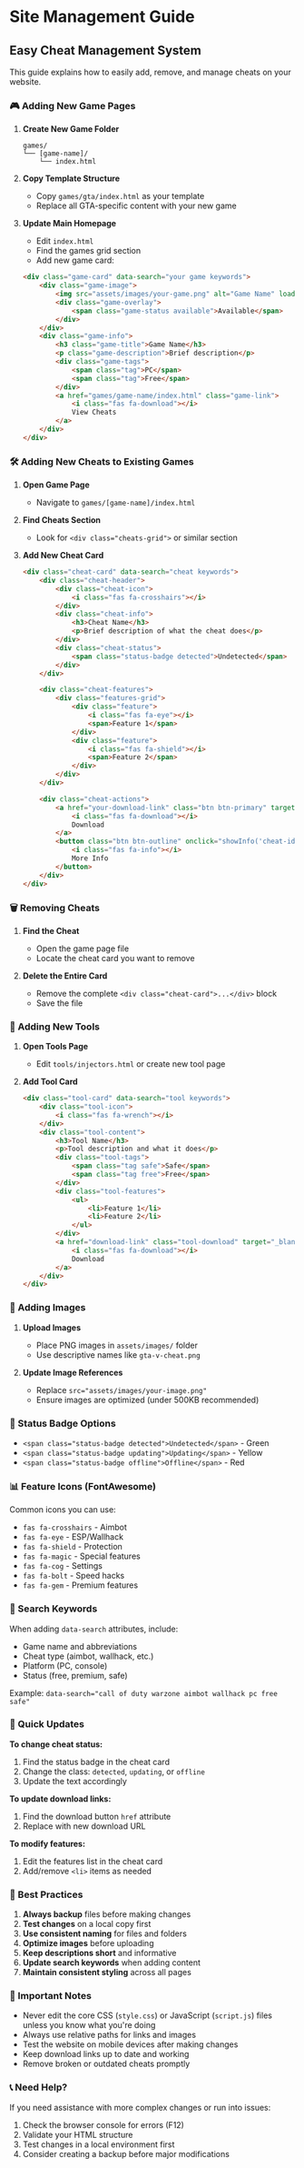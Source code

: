 # Site Management Guide

## Easy Cheat Management System

This guide explains how to easily add, remove, and manage cheats on your website.

### 🎮 Adding New Game Pages

1. **Create New Game Folder**
   ```
   games/
   └── [game-name]/
       └── index.html
   ```

2. **Copy Template Structure**
   - Copy `games/gta/index.html` as your template
   - Replace all GTA-specific content with your new game

3. **Update Main Homepage**
   - Edit `index.html`
   - Find the games grid section
   - Add new game card:

   ```html
   <div class="game-card" data-search="your game keywords">
       <div class="game-image">
           <img src="assets/images/your-game.png" alt="Game Name" loading="lazy">
           <div class="game-overlay">
               <span class="game-status available">Available</span>
           </div>
       </div>
       <div class="game-info">
           <h3 class="game-title">Game Name</h3>
           <p class="game-description">Brief description</p>
           <div class="game-tags">
               <span class="tag">PC</span>
               <span class="tag">Free</span>
           </div>
           <a href="games/game-name/index.html" class="game-link">
               <i class="fas fa-download"></i>
               View Cheats
           </a>
       </div>
   </div>
   ```

### 🛠️ Adding New Cheats to Existing Games

1. **Open Game Page**
   - Navigate to `games/[game-name]/index.html`

2. **Find Cheats Section**
   - Look for `<div class="cheats-grid">` or similar section

3. **Add New Cheat Card**
   ```html
   <div class="cheat-card" data-search="cheat keywords">
       <div class="cheat-header">
           <div class="cheat-icon">
               <i class="fas fa-crosshairs"></i>
           </div>
           <div class="cheat-info">
               <h3>Cheat Name</h3>
               <p>Brief description of what the cheat does</p>
           </div>
           <div class="cheat-status">
               <span class="status-badge detected">Undetected</span>
           </div>
       </div>

       <div class="cheat-features">
           <div class="features-grid">
               <div class="feature">
                   <i class="fas fa-eye"></i>
                   <span>Feature 1</span>
               </div>
               <div class="feature">
                   <i class="fas fa-shield"></i>
                   <span>Feature 2</span>
               </div>
           </div>
       </div>

       <div class="cheat-actions">
           <a href="your-download-link" class="btn btn-primary" target="_blank">
               <i class="fas fa-download"></i>
               Download
           </a>
           <button class="btn btn-outline" onclick="showInfo('cheat-id')">
               <i class="fas fa-info"></i>
               More Info
           </button>
       </div>
   </div>
   ```

### 🗑️ Removing Cheats

1. **Find the Cheat**
   - Open the game page file
   - Locate the cheat card you want to remove

2. **Delete the Entire Card**
   - Remove the complete `<div class="cheat-card">...</div>` block
   - Save the file

### 📱 Adding New Tools

1. **Open Tools Page**
   - Edit `tools/injectors.html` or create new tool page

2. **Add Tool Card**
   ```html
   <div class="tool-card" data-search="tool keywords">
       <div class="tool-icon">
           <i class="fas fa-wrench"></i>
       </div>
       <div class="tool-content">
           <h3>Tool Name</h3>
           <p>Tool description and what it does</p>
           <div class="tool-tags">
               <span class="tag safe">Safe</span>
               <span class="tag free">Free</span>
           </div>
           <div class="tool-features">
               <ul>
                   <li>Feature 1</li>
                   <li>Feature 2</li>
               </ul>
           </div>
           <a href="download-link" class="tool-download" target="_blank">
               <i class="fas fa-download"></i>
               Download
           </a>
       </div>
   </div>
   ```

### 🎨 Adding Images

1. **Upload Images**
   - Place PNG images in `assets/images/` folder
   - Use descriptive names like `gta-v-cheat.png`

2. **Update Image References**
   - Replace `src="assets/images/your-image.png"`
   - Ensure images are optimized (under 500KB recommended)

### 🔧 Status Badge Options

- `<span class="status-badge detected">Undetected</span>` - Green
- `<span class="status-badge updating">Updating</span>` - Yellow
- `<span class="status-badge offline">Offline</span>` - Red

### 📊 Feature Icons (FontAwesome)

Common icons you can use:
- `fas fa-crosshairs` - Aimbot
- `fas fa-eye` - ESP/Wallhack
- `fas fa-shield` - Protection
- `fas fa-magic` - Special features
- `fas fa-cog` - Settings
- `fas fa-bolt` - Speed hacks
- `fas fa-gem` - Premium features

### 🎯 Search Keywords

When adding `data-search` attributes, include:
- Game name and abbreviations
- Cheat type (aimbot, wallhack, etc.)
- Platform (PC, console)
- Status (free, premium, safe)

Example: `data-search="call of duty warzone aimbot wallhack pc free safe"`

### 🔄 Quick Updates

**To change cheat status:**
1. Find the status badge in the cheat card
2. Change the class: `detected`, `updating`, or `offline`
3. Update the text accordingly

**To update download links:**
1. Find the download button `href` attribute
2. Replace with new download URL

**To modify features:**
1. Edit the features list in the cheat card
2. Add/remove `<li>` items as needed

### 📝 Best Practices

1. **Always backup** files before making changes
2. **Test changes** on a local copy first
3. **Use consistent naming** for files and folders
4. **Optimize images** before uploading
5. **Keep descriptions short** and informative
6. **Update search keywords** when adding content
7. **Maintain consistent styling** across all pages

### 🚨 Important Notes

- Never edit the core CSS (`style.css`) or JavaScript (`script.js`) files unless you know what you're doing
- Always use relative paths for links and images
- Test the website on mobile devices after making changes
- Keep download links up to date and working
- Remove broken or outdated cheats promptly

### 📞 Need Help?

If you need assistance with more complex changes or run into issues:
1. Check the browser console for errors (F12)
2. Validate your HTML structure
3. Test changes in a local environment first
4. Consider creating a backup before major modifications